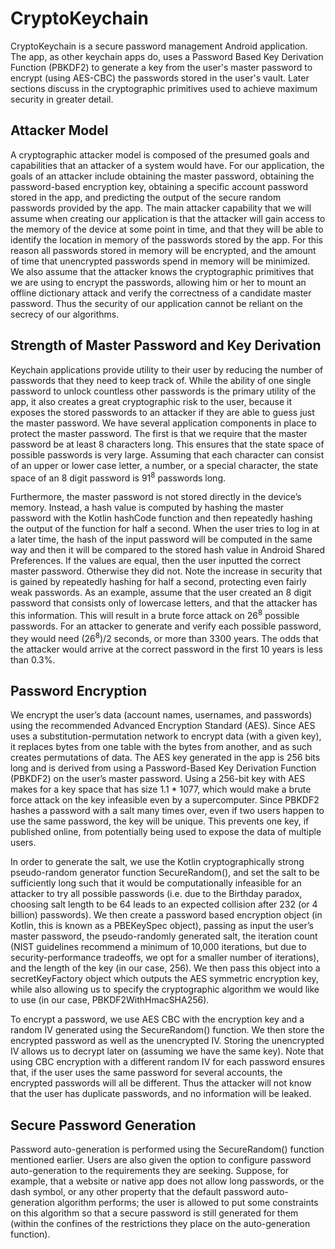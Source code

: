 # CryptoKeychain

CryptoKeychain is a secure password management Android application. The app, as other keychain apps
do, uses a Password Based Key Derivation Function (PBKDF2) to generate a key from the user's master
password to encrypt (using AES-CBC) the passwords stored in the user's vault. Later sections discuss
in the cryptographic primitives used to achieve maximum security in greater detail.

## Attacker Model
A cryptographic attacker model is composed of the presumed goals and capabilities that an attacker 
of a system would have. For our application, the goals of an attacker include obtaining the master 
password, obtaining the password-based encryption key, obtaining a specific account password stored 
in the app, and predicting the output of the secure random passwords provided by the app. The main 
attacker capability that we will assume when creating our application is that the attacker will gain
access to the memory of the device at some point in time, and that they will be able to identify the
location in memory of the passwords stored by the app. For this reason all passwords stored in memory
will be encrypted, and the amount of time that unencrypted passwords spend in memory will be minimized.
We also assume that the attacker knows the cryptographic primitives that we are using to encrypt the 
passwords, allowing him or her to mount an offline dictionary attack and verify the correctness of a
candidate master password. Thus the security of our application cannot be reliant on the secrecy of 
our algorithms.

## Strength of Master Password and Key Derivation
Keychain applications provide utility to their user by reducing the number of passwords that they 
need to keep track of. While the ability of one single password to unlock countless other passwords
is the primary utility of the app, it also creates a great cryptographic risk to the user, because
it exposes the stored passwords to an attacker if they are able to guess just the master password.
We have several application components in place to protect the master password. The first is
that we require that the master password be at least 8 characters long. This ensures that the 
state space of possible passwords is very large. Assuming that each character can consist of an 
upper or lower case letter, a number, or a special character, the state space of an 8 digit 
password is 91<sup>8</sup> passwords long.

Furthermore, the master password is not stored directly in the device’s memory. Instead, a hash value 
is computed by hashing the master password with the Kotlin hashCode function and then repeatedly 
hashing the output of the function for half a second. When the user tries to log in at a later 
time, the hash of the input password will be computed in the same way and then it will be compared 
to the stored hash value in Android Shared Preferences. If the values are equal, then the user inputted
the correct master password. Otherwise they did not. Note the increase in security that is gained by
repeatedly hashing for half a second, protecting even fairly weak passwords. As an example, assume that the 
user created an 8 digit password that consists only of lowercase letters, and that the attacker 
has this information. This will result in a brute force attack on 26<sup>8</sup> possible passwords. For an 
attacker to generate and verify each possible password, they would need (26<sup>8</sup>)/2 seconds, or more 
than 3300 years. The odds that the attacker would arrive at the correct password in the first 10 
years is less than 0.3%. 

## Password Encryption
We encrypt the user’s data (account names, usernames, and passwords) using the recommended Advanced
Encryption Standard (AES). Since AES uses a substitution-permutation network to encrypt data 
(with a given key), it replaces bytes from one table with the bytes from another, and as such creates
permutations of data. The AES key generated in the app is 256 bits long and is derived from using a 
Password-Based Key Derivation Function (PBKDF2) on the user’s master password. Using a 256-bit key 
with AES makes for a key space that has size 1.1 * 1077, which would make a brute force attack on the
key infeasible even by a supercomputer. Since PBKDF2 hashes a password with a salt many times over, 
even if two users happen to use the same password, the key will be unique. This prevents one key, 
if published online, from potentially being used to expose the data of multiple users.

In order to generate the salt, we use the Kotlin cryptographically strong pseudo-random generator 
function SecureRandom(), and set the salt to be sufficiently long such that it would be computationally
infeasible for an attacker to try all possible passwords (i.e. due to the Birthday paradox, choosing 
salt length to be 64 leads to an expected collision after 232 (or 4 billion) passwords). We then create
a password based encryption object (in Kotlin, this is known as a PBEKeySpec object), passing as input
the user’s master password, the pseudo-randomly generated salt, the iteration count (NIST guidelines 
recommend a minimum of 10,000 iterations, but due to security-performance tradeoffs, we opt for a smaller
number of iterations), and the length of the key (in our case, 256). We then pass this object into a 
secretKeyFactory object which outputs the AES symmetric encryption key, while also allowing us to specify
the cryptographic algorithm we would like to use (in our case, PBKDF2WithHmacSHA256).

To encrypt a password, we use AES CBC with the encryption key and a random IV generated using the 
SecureRandom() function. We then store the encrypted password as well as the unencrypted IV. 
Storing the unencrypted IV allows us to decrypt later on (assuming we have the same key). Note that
using CBC encryption with a different random IV for each password ensures that, if the user uses the
same password for several accounts, the encrypted passwords will all be different. Thus the attacker will
not know that the user has duplicate passwords, and no information will be leaked. 

## Secure Password Generation
Password auto-generation is performed using the SecureRandom() function mentioned earlier. Users are also 
given the option to configure password auto-generation to the requirements they are seeking. Suppose, 
for example, that a website or native app does not allow long passwords, or the dash symbol, or any other
property that the default password auto-generation algorithm performs; the user is allowed to put some 
constraints on this algorithm so that a secure password is still generated for them (within the confines
of the restrictions they place on the auto-generation function).
